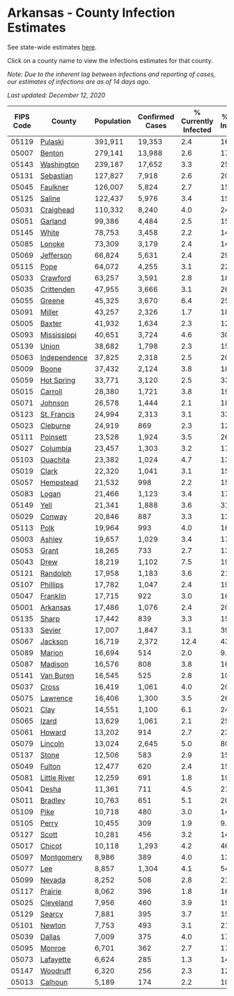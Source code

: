 # Arkansas - County Infection Estimates

See state-wide estimates [here](/infections/us-ar).

Click on a county name to view the infections estimates for that county.

*Note: Due to the inherent lag between infections and reporting of cases, our estimates of infections are as of 14 days ago.*

*Last updated: December 12, 2020*

|   FIPS Code |                       County |   Population |   Confirmed Cases |   % Currently Infected |   % Total Infected |
|-------------|------------------------------|--------------|-------------------|------------------------|--------------------|
|       05119 |           [Pulaski](pulaski) |      391,911 |            19,353 |                    2.4 |               16.8 |
|       05007 |             [Benton](benton) |      279,141 |            13,988 |                    2.6 |               17.1 |
|       05143 |     [Washington](washington) |      239,187 |            17,652 |                    3.3 |               25.2 |
|       05131 |       [Sebastian](sebastian) |      127,827 |             7,918 |                    2.6 |               20.7 |
|       05045 |         [Faulkner](faulkner) |      126,007 |             5,824 |                    2.7 |               15.1 |
|       05125 |             [Saline](saline) |      122,437 |             5,976 |                    3.4 |               15.8 |
|       05031 |       [Craighead](craighead) |      110,332 |             8,240 |                    4.0 |               24.4 |
|       05051 |           [Garland](garland) |       99,386 |             4,484 |                    2.5 |               15.0 |
|       05145 |               [White](white) |       78,753 |             3,458 |                    2.2 |               14.1 |
|       05085 |             [Lonoke](lonoke) |       73,309 |             3,179 |                    2.4 |               14.1 |
|       05069 |       [Jefferson](jefferson) |       66,824 |             5,631 |                    2.4 |               29.0 |
|       05115 |                 [Pope](pope) |       64,072 |             4,255 |                    3.1 |               22.5 |
|       05033 |         [Crawford](crawford) |       63,257 |             3,591 |                    2.8 |               18.4 |
|       05035 |     [Crittenden](crittenden) |       47,955 |             3,666 |                    3.1 |               26.9 |
|       05055 |             [Greene](greene) |       45,325 |             3,670 |                    6.4 |               25.9 |
|       05091 |             [Miller](miller) |       43,257 |             2,326 |                    1.7 |               18.0 |
|       05005 |             [Baxter](baxter) |       41,932 |             1,634 |                    2.3 |               12.3 |
|       05093 |   [Mississippi](mississippi) |       40,651 |             3,724 |                    4.6 |               30.6 |
|       05139 |               [Union](union) |       38,682 |             1,798 |                    2.3 |               15.6 |
|       05063 | [Independence](independence) |       37,825 |             2,318 |                    2.5 |               20.5 |
|       05009 |               [Boone](boone) |       37,432 |             2,124 |                    3.8 |               18.2 |
|       05059 |     [Hot Spring](hot-spring) |       33,771 |             3,120 |                    2.5 |               33.1 |
|       05015 |           [Carroll](carroll) |       28,380 |             1,721 |                    3.8 |               19.7 |
|       05071 |           [Johnson](johnson) |       26,578 |             1,444 |                    2.1 |               18.9 |
|       05123 |   [St. Francis](st.-francis) |       24,994 |             2,313 |                    3.1 |               33.2 |
|       05023 |         [Cleburne](cleburne) |       24,919 |               869 |                    2.3 |               12.9 |
|       05111 |         [Poinsett](poinsett) |       23,528 |             1,924 |                    3.5 |               26.4 |
|       05027 |         [Columbia](columbia) |       23,457 |             1,303 |                    3.2 |               17.6 |
|       05103 |         [Ouachita](ouachita) |       23,382 |             1,024 |                    4.7 |               13.9 |
|       05019 |               [Clark](clark) |       22,320 |             1,041 |                    3.1 |               15.1 |
|       05057 |       [Hempstead](hempstead) |       21,532 |               998 |                    2.2 |               15.2 |
|       05083 |               [Logan](logan) |       21,466 |             1,123 |                    3.4 |               17.4 |
|       05149 |                 [Yell](yell) |       21,341 |             1,888 |                    3.6 |               31.6 |
|       05029 |             [Conway](conway) |       20,846 |               887 |                    3.3 |               13.5 |
|       05113 |                 [Polk](polk) |       19,964 |               993 |                    4.0 |               16.3 |
|       05003 |             [Ashley](ashley) |       19,657 |             1,029 |                    3.4 |               17.4 |
|       05053 |               [Grant](grant) |       18,265 |               733 |                    2.7 |               13.2 |
|       05043 |                 [Drew](drew) |       18,219 |             1,102 |                    7.5 |               19.2 |
|       05121 |         [Randolph](randolph) |       17,958 |             1,183 |                    3.6 |               21.3 |
|       05107 |         [Phillips](phillips) |       17,782 |             1,047 |                    2.4 |               19.9 |
|       05047 |         [Franklin](franklin) |       17,715 |               922 |                    3.0 |               16.8 |
|       05001 |         [Arkansas](arkansas) |       17,486 |             1,076 |                    2.4 |               20.3 |
|       05135 |               [Sharp](sharp) |       17,442 |               839 |                    3.3 |               15.6 |
|       05133 |             [Sevier](sevier) |       17,007 |             1,847 |                    3.1 |               39.4 |
|       05067 |           [Jackson](jackson) |       16,719 |             2,372 |                   12.4 |               43.0 |
|       05089 |             [Marion](marion) |       16,694 |               514 |                    2.0 |                9.7 |
|       05087 |           [Madison](madison) |       16,576 |               808 |                    3.8 |               16.3 |
|       05141 |       [Van Buren](van-buren) |       16,545 |               525 |                    2.8 |               10.3 |
|       05037 |               [Cross](cross) |       16,419 |             1,061 |                    4.0 |               20.5 |
|       05075 |         [Lawrence](lawrence) |       16,406 |             1,300 |                    3.5 |               26.4 |
|       05021 |                 [Clay](clay) |       14,551 |             1,100 |                    6.1 |               24.3 |
|       05065 |               [Izard](izard) |       13,629 |             1,061 |                    2.1 |               25.0 |
|       05061 |             [Howard](howard) |       13,202 |               914 |                    2.7 |               23.7 |
|       05079 |           [Lincoln](lincoln) |       13,024 |             2,645 |                    5.0 |               80.4 |
|       05137 |               [Stone](stone) |       12,506 |               583 |                    2.9 |               15.1 |
|       05049 |             [Fulton](fulton) |       12,477 |               620 |                    2.4 |               15.8 |
|       05081 | [Little River](little-river) |       12,259 |               691 |                    1.8 |               19.1 |
|       05041 |               [Desha](desha) |       11,361 |               711 |                    4.5 |               21.0 |
|       05011 |           [Bradley](bradley) |       10,763 |               651 |                    5.1 |               20.3 |
|       05109 |                 [Pike](pike) |       10,718 |               480 |                    3.0 |               14.6 |
|       05105 |               [Perry](perry) |       10,455 |               309 |                    1.9 |                9.6 |
|       05127 |               [Scott](scott) |       10,281 |               456 |                    3.2 |               14.3 |
|       05017 |             [Chicot](chicot) |       10,118 |             1,293 |                    4.2 |               46.2 |
|       05097 |     [Montgomery](montgomery) |        8,986 |               389 |                    4.0 |               13.6 |
|       05077 |                   [Lee](lee) |        8,857 |             1,304 |                    4.1 |               54.5 |
|       05099 |             [Nevada](nevada) |        8,252 |               508 |                    2.8 |               21.0 |
|       05117 |           [Prairie](prairie) |        8,062 |               396 |                    1.8 |               16.4 |
|       05025 |       [Cleveland](cleveland) |        7,956 |               460 |                    3.9 |               19.1 |
|       05129 |             [Searcy](searcy) |        7,881 |               395 |                    3.7 |               15.9 |
|       05101 |             [Newton](newton) |        7,753 |               493 |                    3.1 |               21.3 |
|       05039 |             [Dallas](dallas) |        7,009 |               375 |                    4.0 |               17.4 |
|       05095 |             [Monroe](monroe) |        6,701 |               362 |                    2.7 |               17.4 |
|       05073 |       [Lafayette](lafayette) |        6,624 |               285 |                    1.3 |               14.3 |
|       05147 |         [Woodruff](woodruff) |        6,320 |               256 |                    2.3 |               12.3 |
|       05013 |           [Calhoun](calhoun) |        5,189 |               174 |                    2.2 |               10.7 |
